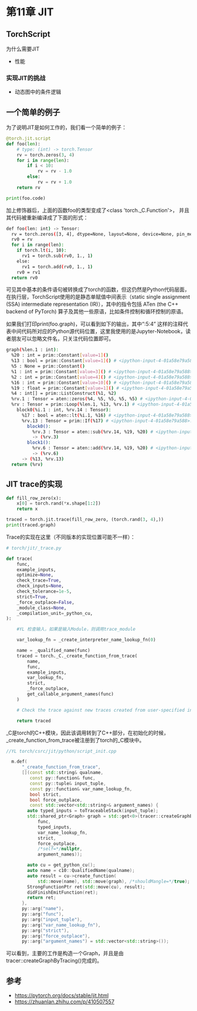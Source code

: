 # 第11章 JIT

## TorchScript 

为什么需要JIT

- 性能

### 实现JIT的挑战
- 动态图中的条件逻辑


## 一个简单的例子

为了说明JIT是如何工作的，我们看一个简单的例子：
```Python
@torch.jit.script
def foo(len):
    # type: (int) -> torch.Tensor
    rv = torch.zeros(3, 4)
    for i in range(len):
        if i < 10:
            rv = rv - 1.0
        else:
            rv = rv + 1.0
    return rv

print(foo.code)
```
加上修饰器后，上面的函数foo的类型变成了<class 'torch._C.Function'>， 并且其代码被重新编译成了下面的形式：

```Bash
def foo(len: int) -> Tensor:
  rv = torch.zeros([3, 4], dtype=None, layout=None, device=None, pin_memory=None)
  rv0 = rv
  for i in range(len):
    if torch.lt(i, 10):
      rv1 = torch.sub(rv0, 1., 1)
    else:
      rv1 = torch.add(rv0, 1., 1)
    rv0 = rv1
  return rv0
```

可见其中基本的条件语句被转换成了torch的函数，但这仍然是Python代码层面，在执行层，TorchScript使用的是静态单赋值中间表示（static single assignment (SSA) intermediate representation (IR)），其中的指令包括 ATen (the C++ backend of PyTorch) 算子及其他一些原语，比如条件控制和循环控制的原语。

如果我们打印print(foo.graph)，可以看到如下的输出，其中“<ipython-input-4-01a58e79a588>:5:4” 这样的注释代表中间代码所对应的Python源代码位置，这里我使用的是Jupyter-Notebook，读者朋友可以忽略文件名，只关注代码位置即可。

```Bash
graph(%len.1 : int):
  %20 : int = prim::Constant[value=1]()
  %13 : bool = prim::Constant[value=1]() # <ipython-input-4-01a58e79a588>:5:4
  %5 : None = prim::Constant()
  %1 : int = prim::Constant[value=3]() # <ipython-input-4-01a58e79a588>:4:21
  %2 : int = prim::Constant[value=4]() # <ipython-input-4-01a58e79a588>:4:24
  %16 : int = prim::Constant[value=10]() # <ipython-input-4-01a58e79a588>:6:15
  %19 : float = prim::Constant[value=1]() # <ipython-input-4-01a58e79a588>:7:22
  %4 : int[] = prim::ListConstruct(%1, %2)
  %rv.1 : Tensor = aten::zeros(%4, %5, %5, %5, %5) # <ipython-input-4-01a58e79a588>:4:9
  %rv : Tensor = prim::Loop(%len.1, %13, %rv.1) # <ipython-input-4-01a58e79a588>:5:4
    block0(%i.1 : int, %rv.14 : Tensor):
      %17 : bool = aten::lt(%i.1, %16) # <ipython-input-4-01a58e79a588>:6:11
      %rv.13 : Tensor = prim::If(%17) # <ipython-input-4-01a58e79a588>:6:8
        block0():
          %rv.3 : Tensor = aten::sub(%rv.14, %19, %20) # <ipython-input-4-01a58e79a588>:7:17
          -> (%rv.3)
        block1():
          %rv.6 : Tensor = aten::add(%rv.14, %19, %20) # <ipython-input-4-01a58e79a588>:9:17
          -> (%rv.6)
      -> (%13, %rv.13)
  return (%rv)

```

## JIT trace的实现

```Python
def fill_row_zero(x):
    x[0] = torch.rand(*x.shape[1:2])
    return x

traced = torch.jit.trace(fill_row_zero, (torch.rand(3, 4),))
print(traced.graph)
```

Trace的实现在这里（不同版本的实现位置可能不一样）：

```Python
# torch/jit/_trace.py

def trace(
    func,
    example_inputs,
    optimize=None,
    check_trace=True,
    check_inputs=None,
    check_tolerance=1e-5,
    strict=True,
    _force_outplace=False,
    _module_class=None,
    _compilation_unit=_python_cu,
):

    #YL 检查输入，如果是输入Module，则调用trace_module

    var_lookup_fn = _create_interpreter_name_lookup_fn(0)

    name = _qualified_name(func)
    traced = torch._C._create_function_from_trace(
        name,
        func,
        example_inputs,
        var_lookup_fn,
        strict,
        _force_outplace,
        get_callable_argument_names(func)
    )

    # Check the trace against new traces created from user-specified inputs

    return traced
```
_C是torch的C++模块，因此该调用转到了C++部分，在初始化的时候，_create_function_from_trace被注册到了torch的_C模块中。

```C++
//YL torch/csrc/jit/python/script_init.cpp

  m.def(
      "_create_function_from_trace",
      [](const std::string& qualname,
         const py::function& func,
         const py::tuple& input_tuple,
         const py::function& var_name_lookup_fn,
         bool strict,
         bool force_outplace,
         const std::vector<std::string>& argument_names) {
        auto typed_inputs = toTraceableStack(input_tuple);
        std::shared_ptr<Graph> graph = std::get<0>(tracer::createGraphByTracing(
            func,
            typed_inputs,
            var_name_lookup_fn,
            strict,
            force_outplace,
            /*self=*/nullptr,
            argument_names));

        auto cu = get_python_cu();
        auto name = c10::QualifiedName(qualname);
        auto result = cu->create_function(
            std::move(name), std::move(graph), /*shouldMangle=*/true);
        StrongFunctionPtr ret(std::move(cu), result);
        didFinishEmitFunction(ret);
        return ret;
      },
      py::arg("name"),
      py::arg("func"),
      py::arg("input_tuple"),
      py::arg("var_name_lookup_fn"),
      py::arg("strict"),
      py::arg("force_outplace"),
      py::arg("argument_names") = std::vector<std::string>());
```

可以看到，主要的工作是构造一个Graph，并且是由tracer::createGraphByTracing()完成的。



## 参考
- https://pytorch.org/docs/stable/jit.html
- https://zhuanlan.zhihu.com/p/410507557
